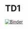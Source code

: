 # TD1
[![Binder](https://mybinder.org/badge_logo.svg)](https://mybinder.org/v2/gh/massonseb/TDENS.git/HEAD?filepath=TD1.ipynb)

